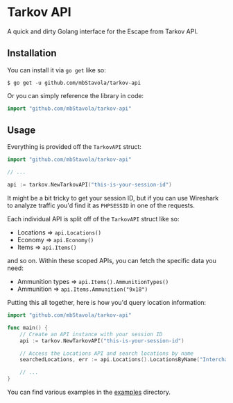 # Tarkov API

A quick and dirty Golang interface for the Escape from Tarkov API.

## Installation

You can install it via `go get` like so:

`$ go get -u github.com/mbStavola/tarkov-api`

Or you can simply reference the library in code:

```go
import "github.com/mbStavola/tarkov-api"
```

## Usage

Everything is provided off the `TarkovAPI` struct:

```go
import "github.com/mbStavola/tarkov-api"

// ...

api := tarkov.NewTarkovAPI("this-is-your-session-id")
```

It might be a bit tricky to get your session ID, but if you can use Wireshark to analyze traffic you'd find it as `PHPSESSID` in one of the requests.

Each individual API is split off of the `TarkovAPI` struct like so:

- Locations => `api.Locations()`
- Economy => `api.Economy()`
- Items => `api.Items()`

and so on. Within these scoped APIs, you can fetch the specific data you need:

- Ammunition types => `api.Items().AmmunitionTypes()`
- Ammunition => `api.Items.Ammunition("9x18")`

Putting this all together, here is how you'd query location information: 

```go
import "github.com/mbStavola/tarkov-api"

func main() {
    // Create an API instance with your session ID
    api := tarkov.NewTarkovAPI("this-is-your-session-id")

    // Access the Locations API and search locations by name
    searchedLocations, err := api.Locations().LocationsByName("Interchange")

    // ...
}
```

You can find various examples in the [examples](./examples) directory.